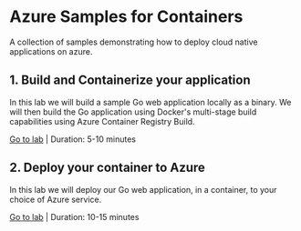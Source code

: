 # Azure Samples for Containers

A collection of samples demonstrating how to deploy cloud native applications on azure.

## 1. Build and Containerize your application

In this lab we will build a sample Go web application locally as a binary. We will then build the Go application using Docker's multi-stage build capabilities using Azure Container Registry Build. 

[Go to lab](1-app-hello-echo) | Duration: 5-10 minutes

## 2. Deploy your container to Azure

In this lab we will deploy our Go web application, in a container, to your choice of Azure service.

[Go to lab](2-azure-containers) | Duration: 10-15 minutes

